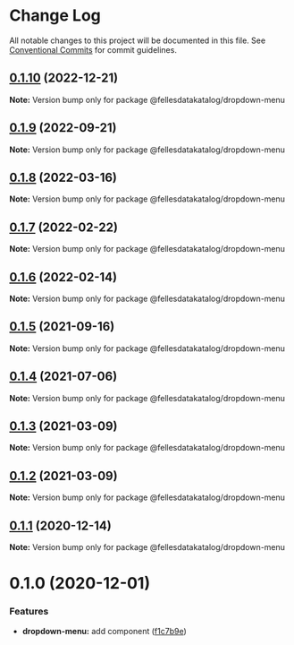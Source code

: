 # Change Log

All notable changes to this project will be documented in this file.
See [Conventional Commits](https://conventionalcommits.org) for commit guidelines.

## [0.1.10](https://github.com/fellesdatakatalog/fdk-kit/compare/@fellesdatakatalog/dropdown-menu@0.1.9...@fellesdatakatalog/dropdown-menu@0.1.10) (2022-12-21)

**Note:** Version bump only for package @fellesdatakatalog/dropdown-menu





## [0.1.9](https://github.com/fellesdatakatalog/fdk-kit/compare/@fellesdatakatalog/dropdown-menu@0.1.8...@fellesdatakatalog/dropdown-menu@0.1.9) (2022-09-21)

**Note:** Version bump only for package @fellesdatakatalog/dropdown-menu





## [0.1.8](https://github.com/fellesdatakatalog/fdk-kit/compare/@fellesdatakatalog/dropdown-menu@0.1.7...@fellesdatakatalog/dropdown-menu@0.1.8) (2022-03-16)

**Note:** Version bump only for package @fellesdatakatalog/dropdown-menu





## [0.1.7](https://github.com/fellesdatakatalog/fdk-kit/compare/@fellesdatakatalog/dropdown-menu@0.1.6...@fellesdatakatalog/dropdown-menu@0.1.7) (2022-02-22)

**Note:** Version bump only for package @fellesdatakatalog/dropdown-menu





## [0.1.6](https://github.com/fellesdatakatalog/fdk-kit/compare/@fellesdatakatalog/dropdown-menu@0.1.5...@fellesdatakatalog/dropdown-menu@0.1.6) (2022-02-14)

**Note:** Version bump only for package @fellesdatakatalog/dropdown-menu





## [0.1.5](https://github.com/fellesdatakatalog/fdk-kit/compare/@fellesdatakatalog/dropdown-menu@0.1.4...@fellesdatakatalog/dropdown-menu@0.1.5) (2021-09-16)

**Note:** Version bump only for package @fellesdatakatalog/dropdown-menu





## [0.1.4](https://github.com/fellesdatakatalog/fdk-kit/compare/@fellesdatakatalog/dropdown-menu@0.1.3...@fellesdatakatalog/dropdown-menu@0.1.4) (2021-07-06)

**Note:** Version bump only for package @fellesdatakatalog/dropdown-menu





## [0.1.3](https://github.com/fellesdatakatalog/fdk-kit/compare/@fellesdatakatalog/dropdown-menu@0.1.2...@fellesdatakatalog/dropdown-menu@0.1.3) (2021-03-09)

**Note:** Version bump only for package @fellesdatakatalog/dropdown-menu





## [0.1.2](https://github.com/fellesdatakatalog/fdk-kit/compare/@fellesdatakatalog/dropdown-menu@0.1.1...@fellesdatakatalog/dropdown-menu@0.1.2) (2021-03-09)

**Note:** Version bump only for package @fellesdatakatalog/dropdown-menu





## [0.1.1](https://github.com/fellesdatakatalog/fdk-kit/compare/@fellesdatakatalog/dropdown-menu@0.1.0...@fellesdatakatalog/dropdown-menu@0.1.1) (2020-12-14)

**Note:** Version bump only for package @fellesdatakatalog/dropdown-menu





# 0.1.0 (2020-12-01)


### Features

* **dropdown-menu:** add component ([f1c7b9e](https://github.com/fellesdatakatalog/fdk-kit/commit/f1c7b9ebc7e33a1495f7a2f3dfdc7a41e3bef608))
